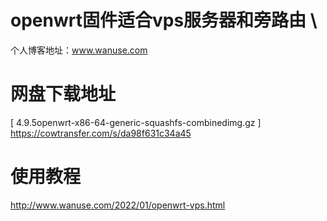 # openwrt固件适合vps服务器和旁路由 \
个人博客地址：www.wanuse.com 
# 
# 网盘下载地址
[ 4.9.5openwrt-x86-64-generic-squashfs-combinedimg.gz ] \
https://cowtransfer.com/s/da98f631c34a45 
# 
# 使用教程
http://www.wanuse.com/2022/01/openwrt-vps.html 
